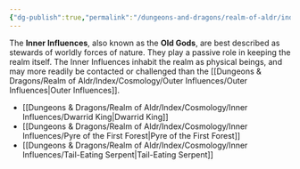 ```yaml
---
{"dg-publish":true,"permalink":"/dungeons-and-dragons/realm-of-aldr/index/cosmology/inner-influences/inner-influences/"}
---
```


The **Inner Influences**, also known as the **Old Gods**, are best described as stewards of worldly forces of nature. They play a passive role in keeping the realm itself. The Inner Influences inhabit the realm as physical beings, and may more readily be contacted or challenged than the [[Dungeons & Dragons/Realm of Aldr/Index/Cosmology/Outer Influences/Outer Influences\|Outer Influences]].

- [[Dungeons & Dragons/Realm of Aldr/Index/Cosmology/Inner Influences/Dwarrid King\|Dwarrid King]]
- [[Dungeons & Dragons/Realm of Aldr/Index/Cosmology/Inner Influences/Pyre of the First Forest\|Pyre of the First Forest]]
- [[Dungeons & Dragons/Realm of Aldr/Index/Cosmology/Inner Influences/Tail-Eating Serpent\|Tail-Eating Serpent]]